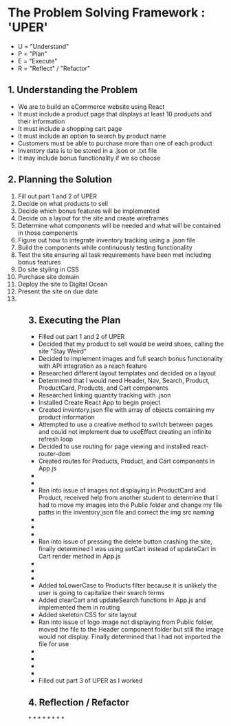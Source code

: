 <h1>The Problem Solving Framework : 'UPER'</h1>

* U = "Understand"
* P = "Plan"
* E = "Execute"
* R = "Reflect" / "Refactor"

<h2>1. Understanding the Problem</h2>

<ul>
    <li>We are to build an eCommerce website using React</li>
    <li>It must include a product page that displays at least 10 products and their information</li>
    <li>It must include a shopping cart page</li>
    <li>It must include an option to search by product name</li>
    <li>Customers must be able to purchase more than one of each product</li>
    <li>Inventory data is to be stored in a .json or .txt file</li>
    <li>It may include bonus functionality if we so choose</li>
</ul>

<h2>
    2. Planning the Solution
</h2>

<ol>
    <li>Fill out part 1 and 2 of UPER</li>
    <li>Decide on what products to sell</li>
    <li>Decide which bonus features will be implemented</li>
    <li>Decide on a layout for the site and create wireframes</li>
    <li>Determine what components will be needed and what will be contained in those components</li>
    <li>Figure out how to integrate inventory tracking using a .json file</li>
    <li>Build the components while continuously testing functionality</li>
    <li>Test the site ensuring all task requirements have been met including bonus features</li>
    <li>Do site styling in CSS</li>
    <li>Purchase site domain</li>
    <li>Deploy the site to Digital Ocean</li>
    <li>Present the site on due date<li>
<ol>

<h2>
    3. Executing the Plan
</h2>
<ul>
    <li>Filled out part 1 and 2 of UPER</li>
    <li>Decided that my product to sell would be weird shoes, calling the site "Stay Weird"</li>
    <li>Decided to implement images and full search bonus functionality with API integration as a reach feature</li>
    <li>Researched different layout templates and decided on a layout</li>
    <li>Determined that I would need Header, Nav, Search, Product, ProductCard, Products, and Cart components</li>
    <li>Researched linking quantity tracking with .json</li>
    <li>Installed Create React App to begin project</li>
    <li>Created inventory.json file with array of objects containing my product information</li>
    <li>Attempted to use a creative method to switch between pages and could not implement due to useEffect creating an infinite refresh loop</li>
    <li>Decided to use routing for page viewing and installed react-router-dom</li>
    <li>Created routes for Products, Product, and Cart components in App.js</li>
    <li></li>
    <li></li>
    <li>Ran into issue of images not displaying in ProductCard and Product, received help from another student to determine that I had to move my images into the Public folder and change my file paths in the inventory.json file and correct the img src naming</li>
    <li></li>
    <li></li>
    <li></li>
    <li>Ran into issue of pressing the delete button crashing the site, finally determined I was using setCart instead of updateCart in Cart render method in App.js</li>
    <li></li>
    <li></li>
    <li></li>
    <li>Added toLowerCase to Products filter because it is unlikely the user is going to capitalize their search terms</li>
    <li>Added clearCart and updateSearch functions in App.js and implemented them in routing</li>
    <li>Added skeleton CSS for site layout</li>
    <li>Ran into issue of logo image not displaying from Public folder, moved the file to the Header component folder but still the image would not display. Finally determined that I had not imported the file for use</li>
    <li></li>
    <li></li>
    <li></li>
    <li></li>
    <li>Filled out part 3 of UPER as I worked</li>
</ul>
<h2>
    4. Reflection / Refactor
</h2>
*
*
*
*
*
*
*
*